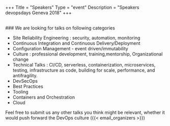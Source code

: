 +++
Title = "Speakers"
Type = "event"
Description = "Speakers devopsdays Geneva 2018"
+++

<br/>
### We are looking for talks on following categories

- Site Reliability Engineering : security, automation, monitoring
- Continuous Integration and Continuous Delivery/Deployment
- Configuration Management - event driven/immutability
- Culture : professional development, training,mentorship, Organizational change
- Technical Talks : CI/CD, serverless, containerization, microservices, testing, infrastructure as code, building for scale, performance, and antifragility.
- DevSecOps
- Best Practices
- Tooling
- Containers and Orchestration
- Cloud

Feel free to submit us any other talks you think might be relevant, whether it would push forward the DevOps culture ({{< email_organizers >}})
